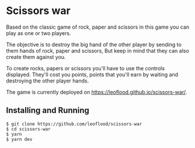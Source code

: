 # Scissors war

Based on the classic game of rock, paper and scissors in this game you can play as one or two players.

The objective is to destroy the big hand of the other player by sending to them hands of rock, paper and scissors, But keep in mind that they can also create them against you.

To create rocks, papers or scissors you'll have to use the controls displayed. They'll cost you points, points that you'll earn by waiting and destroying the other player hands.

The game is currently deployed on https://leoflood.github.io/scissors-war/.

## Installing and Running

```
$ git clone https://github.com/leoflood/scissors-war
$ cd scissors-war
$ yarn
$ yarn dev
```
